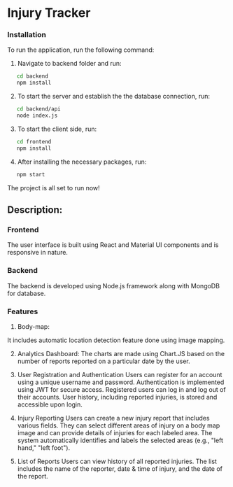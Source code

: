 
# Injury Tracker






### Installation

To run the application, run the following command:
 1. Navigate to backend folder and run:

```bash
   cd backend
   npm install
```

 2. To start the server and establish the the database connection, run:
```bash
   cd backend/api
   node index.js
```
 3. To start the client side, run:
```bash
   cd frontend
   npm install
```
 4. After installing the necessary packages, run:
```bash
   npm start
```

The project is all set to run now!


## Description:

### Frontend

The user interface is built using React and Material UI components and is responsive in nature.

### Backend

The backend is developed using Node.js framework along with MongoDB for database.

### Features

1. Body-map: 

It includes automatic location detection feature done using image mapping.

2. Analytics Dashboard:
The charts are made using Chart.JS based on the number of reports reported on a particular date by the user.

3. User Registration and Authentication
Users can register for an account using a unique username and password. Authentication is implemented using JWT for secure access. Registered users can log in and log out of their accounts. User history, including reported injuries, is stored and accessible upon login.

4. Injury Reporting
Users can create a new injury report that includes various fields. They can select different areas of injury on a body map image and can provide details of injuries for each labeled area. The system automatically identifies and labels the selected areas (e.g., "left hand," "left foot").

5. List of Reports
Users can view history of all reported injuries. The list includes the name of the reporter, date & time of injury, and the date of the report.

